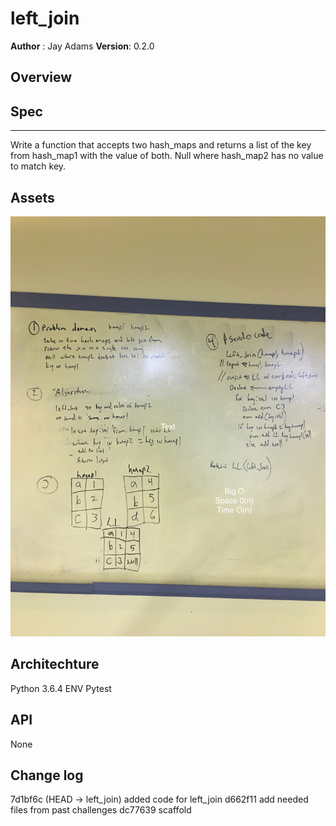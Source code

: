 # left_join
**Author** : Jay Adams
**Version**: 0.2.0

## Overview



## Spec
---------------
Write a function that accepts two hash_maps and returns a list of the key from hash_map1 with the value of both.  Null where hash_map2 has no value to match key. 


## Assets
![pseudocode](../../assets/left_join.jpg)



## Architechture
Python 3.6.4
ENV
Pytest


## API
None

## Change log
7d1bf6c (HEAD -> left_join) added code for left_join
d662f11 add needed files from past challenges
dc77639 scaffold